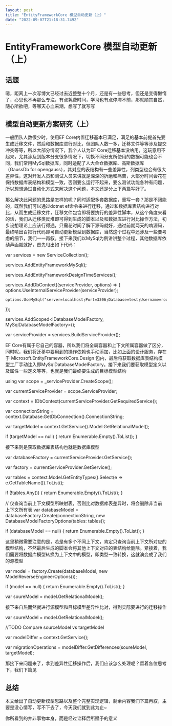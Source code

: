 ```yaml
---
layout: post
title: "EntityFrameworkCore 模型自动更新（上）"
date: "2022-09-07T21:18:31.749Z"
---
```

EntityFrameworkCore 模型自动更新（上）
=============================

话题
--

嗯，距离上一次写博文已经过去近整整十个月，还是有一些思考，但还是变得懒惰了，心思也不再那么专注，有点耗费时间，学习也有点停滞不前，那就顺其自然，随心所欲吧，等哪天心血来潮，想写了就写写

模型自动更新方案研究（上）
-------------

一般团队人数很少时，使用EF Core内置迁移基本已满足，满足的基本前提首先要生成迁移文件，然后和数据库进行对比，但团队人数一多，迁移文件等等涉及提交冲突等等，所以大部分情况下，我个人认为EF Core迁移基本没啥用，这玩意用不起来，尤其涉及到版本分支很多情况下，切换不同分支所使用的数据可能也会不同，我们常用MySql数据库，同时适配了人大金仓数据库、高斯数据库（GaussDb for opengauss），其对应的表结构有一些差异性，列类型也会有很大差异性，这对开发人员和测试人员来讲就是深深的折磨和痛苦，大部分时间会花在保持数据库表结构和模型一致，否则要么运行不起来，要么测试功能各种有问题，所以想想通过自动化方式来解决这个问题，本文还是分上下两篇写好了。

那么解决此问题的思路是怎样的呢？同时适配多套数据库，重写一套？那是不阔能的，既然我们可以通过dotnet ef命令来进行迁移，通过和数据库表结构进行对比，从而生成迁移文件，迁移文件包含即将要执行的差异性脚本，从这个角度来看的话，我们从迁移类反堆即可得到生成的脚本以及和数据库进行对比操作方法，初步设想理论上应该行得通，只需花时间了解下源码就好，通过前期两天的啃源码，最终啃出百把行代码即可自动更新模型到数据库，当然这个过程中还涉及一些要考虑的细节，我们一一再叙。接下来我们以MySql为例讲讲整个过程，其他数据库依葫芦画瓢就好，首先甩出如下代码：

var services = new ServiceCollection();

services.AddEntityFrameworkMySql();

services.AddEntityFrameworkDesignTimeServices();

services.AddDbContext<EfCoreDbContext>((serviceProvider, options) =>
{
    options.UseInternalServiceProvider(serviceProvider);

    options.UseMySql("server=localhost;Port=3306;Database=test;Username=root;Password=root;",ServerVersion.AutoDetect("server=localhost;Port=3306;Database=test;Username=root;Password=root;"));
});

services.AddScoped<IDatabaseModelFactory, MySqlDatabaseModelFactory>();

var serviceProvider = services.BuildServiceProvider();

EF Core有属于它自己的容器，所以我们将全局容器和上下文所属容器做了区分，同时呢，我们将迁移中要用到的操作依赖也手动添加，比如上面的设计服务，存在于 Microsoft.EntityFrameworkCore.Design 包内，最后将获取数据库表结构模型工厂手动注入即MySqlDatabaseModelFactory。接下来我们要获取模型定义以及属性一些定义等等，也就是我们最终要生成的目标模型结构

using var scope = \_serviceProvider.CreateScope();

var currentServiceProvider = scope.ServiceProvider;

var context = (DbContext)currentServiceProvider.GetRequiredService<T>();

var connectionString = context.Database.GetDbConnection().ConnectionString;

var targetModel = context.GetService<IDesignTimeModel>().Model.GetRelationalModel();

if (targetModel == null)
{
    return Enumerable.Empty<MigrationOperation>().ToList();
}

接下来则是获取数据库表结构也就是数据库模型

var databaseFactory = currentServiceProvider.GetService<IDatabaseModelFactory>();

var factory = currentServiceProvider.GetService<IScaffoldingModelFactory>();

var tables = context.Model.GetEntityTypes().Select(e => e.GetTableName()).ToList();

if (!tables.Any())
{
    return Enumerable.Empty<MigrationOperation>().ToList();
}

// 仅查询当前上下文模型所映射表，否则比对数据库表差异时，将会删除非当前上下文所有表
var databaseModel = databaseFactory.Create(connectionString, new DatabaseModelFactoryOptions(tables: tables));

if (databaseModel == null)
{
    return Enumerable.Empty<MigrationOperation>().ToList();
}

这里稍微需要注意的是，若是有多个不同上下文，肯定只查询当前上下文所对应的模型结构，不然最后生成的脚本会将其他上下文对应的表结构给删除。紧接着，我们需要将数据库模型转换为上下文中的模型，即类型一致转换，这就演变成了我们的源模型

var model = factory.Create(databaseModel, new ModelReverseEngineerOptions());

if (model == null)
{
    return Enumerable.Empty<MigrationOperation>().ToList();
}

var soureModel = model.GetRelationalModel();

接下来自热而然就进行源模型和目标模型差异性比对，得到实际要进行的迁移操作

 var soureModel = model.GetRelationalModel();

//TODO Compare sourceModel vs targetModel

var modelDiffer = context.GetService<IMigrationsModelDiffer>();

var migrationOperations = modelDiffer.GetDifferences(soureModel, targetModel);

那接下来问题来了，拿到差异性迁移操作后，我们应该怎么处理呢？留着各位思考下，我们下篇见

总结
--

本文给出了自动更新模型思路以及整个完整实现逻辑，剩余内容我们下篇再叙，主要是没心情写，写不下去了，今天我们就到此为止~

你所看到的并非事物本身，而是经过诠释后所赋予的意义